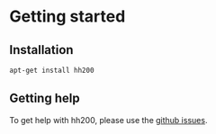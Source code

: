 # Getting started

## Installation

```sh
apt-get install hh200
```

## Getting help

To get help with hh200, please use the [github issues](https://github.com/tbmreza/hh200/issues).
